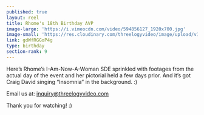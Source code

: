 ```yaml
---
published: true
layout: reel
title: Rhome's 18th Birthday AVP
image-large: 'https://i.vimeocdn.com/video/594856127_1920x700.jpg'
image-small: 'https://res.cloudinary.com/threelogyvideo/image/upload/v1530426598/Rhome.jpg'
link: gdWfRGGoP4g
type: birthday
section-rank: 9
---
```

Here’s Rhome’s I-Am-Now-A-Woman SDE sprinkled with footages from the actual day of the event and her pictorial held a few days prior. And it’s got Craig David singing “Insomnia” in the background. :)

Email us at: inquiry@threelogyvideo.com

Thank you for watching! :)
